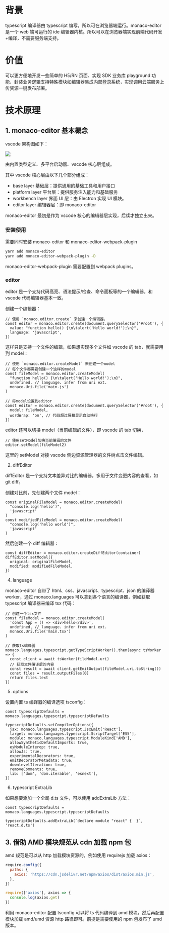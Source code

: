 # 背景

typescript 编译器由 typescript 编写，所以可在浏览器端运行。monaco-editor 是一个 web 端可运行的 ide 编辑器内核。所以可以在浏览器端实现前端代码开发+编译，不需要服务端支持。

# 价值

可以更方便地开发一些简单的 H5/RN 页面、实现 SDK 业务库 playground 功能、封装业务逻辑支持特殊模块如编辑器集成内部登录系统，实现调用云端服务上传资源一键发布部署。

# 技术原理

## 1. monaco-editor 基本概念

vscode 架构图如下：

![](https://delftswa.gitbooks.io/desosa-2017/content/vscode/images-vscode/development-view-overview.png)

由内置类型定义、多平台启动器、vscode 核心层组成。

其中 vscode 核心层由以下几个部分组成：

- base layer 基础层：提供通用的基础工具和用户接口
- platform layer 平台层：提供服务注入能力和基础服务
- workbench layer 界面 UI 层：由 Electron 实现 UI 模块。
- editor layer 编辑器层：即 monaco-editor

monaco-editor 最初是作为 vscode 核心的编辑器层实现，后续才独立出来。

### 安装使用

需要同时安装 monaco-editor 和 monaco-editor-webpack-plugin

```sh
yarn add monaco-editor
yarn add monaco-editor-webpack-plugin -D
```

monaco-editor-webpack-plugin 需要配置到 webpack plugins。

### editor

editor 是一个支持代码高亮、语法提示/检查、命令面板等的一个编辑器，和 vscode 代码编辑器基本一致。

创建一个编辑器：

```tsx
// 使用 `monaco.editor.create` 来创建一个编辑器，
const editor = monaco.editor.create(document.querySelector('#root'), {
  value: "function hello() {\n\talert('Hello world!');\n}",
  language: 'javascript',
})
```

这样只是支持一个文件的编辑，如果想实现多个文件如 vscode 的 tab，就需要用到 model：

```tsx
// 使用 `monaco.editor.createModel` 来创建一个model
// 每个文件都需要创建一个这样的model
const fileModel = monaco.editor.createModel(
  "function hello() {\n\talert('Hello world!');\n}",
  undefined, // language. infer from uri ext.
  monaco.Uri.file('main.js')
)

// 将model设置到editor
const editor = monaco.editor.create(document.querySelector('#root'), {
  model: fileModel,
  wordWrap: 'on', // 代码超过屏幕显示自动换行
})
```

editor 还可以切换 model（当前编辑的文件），即 vscode 的 tab 切换，

```tsx
// 使用setModel切换当前编辑的文件
editor.setModel(fileModel2)
```

这里的 setModel 对接 vscode 侧边资源管理器的文件树点击文件编辑。

2. diffEditor

diffEditor 是一个支持文本差异对比的编辑器，多用于文件变更内容的查看，如 git diff。

创建对比前，先创建两个文件 model：

```tsx
const originalFileModel = monaco.editor.createModel(
  "console.log('hello')",
  'javascript'
)
const modifiedFileModel = monaco.editor.createModel(
  "console.log('hello world')",
  'javascript'
)
```

然后创建一个 diff 编辑器：

```tsx
const diffEditor = monaco.editor.createDiffEditor(container)
diffEditor.setModel({
  original: originalFileModel,
  modified: modifiedFileModel,
})
```

4. language

monaco-editor 自带了 html、css、javascript、typescript、json 的编译器 worker，通过 monaco.languages 可以拿到各个语言的编译器，例如获取 typescript 编译器来编译 tsx 代码：

```tsx
// 创建一个tsx文件
const fileModel = monaco.editor.createModel(
  'const App = () => <div>hello</div>',
  undefined, // language. infer from uri ext.
  monaco.Uri.file('main.tsx')
)

// 获取ts编译器
monaco.languages.typescript.getTypeScriptWorker().then(async tsWorker => {
  const client = await tsWorker(fileModel.uri)
  // 获取文件编译后的内容
  const result = await client.getEmitOutput(fileModel.uri.toString())
  const files = result.outputFiles[0]
  return files.text
})
```

5. options

设置内置 ts 编译器的编译选项 tsconfig：

```tsx
const typescriptDefaults = monaco.languages.typescript.typescriptDefaults

typescriptDefaults.setCompilerOptions({
  jsx: monaco.languages.typescript.JsxEmit['React'],
  target: monaco.languages.typescript.ScriptTarget['ES5'],
  module: monaco.languages.typescript.ModuleKind['AMD'],
  allowSyntheticDefaultImports: true,
  esModuleInterop: true,
  allowJs: true,
  experimentalDecorators: true,
  emitDecoratorMetadata: true,
  downlevelIteration: true,
  removeComments: true,
  lib: ['dom', 'dom.iterable', 'esnext'],
})
```

6. typescript ExtraLib

如果想要添加一个全局 d.ts 文件，可以使用 addExtraLib 方法：

```tsx
const typescriptDefaults = monaco.languages.typescript.typescriptDefaults

typescriptDefaults.addExtraLib(`declare module "react" {  }`, 'react.d.ts')
```

## 3. 借助 AMD 模块规范从 cdn 加载 npm 包

amd 规范是可以从 http 加载模块资源的，例如使用 requirejs 加载 axios：

```js
require.config({
  paths: {
    axios: 'https://cdn.jsdelivr.net/npm/axios/dist/axios.min.js',
  },
})

require(['axios'], axios => {
  console.log(axios.get)
})
```

利用 monaco-editor 配置 tsconfig 可以将 ts 代码编译到 amd 模块，然后再配置模块加载 amd/umd 资源 http 路径即可。前提是需要使用的 npm 包发布了 umd 版本。
